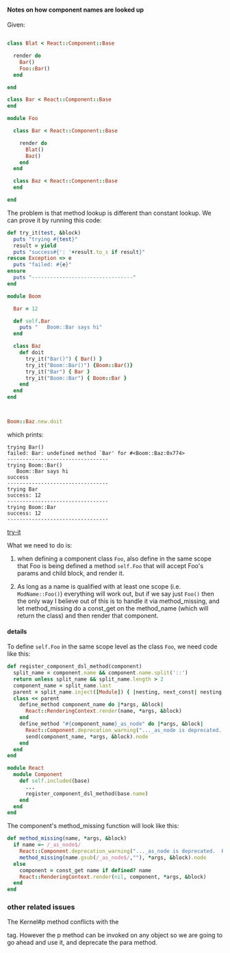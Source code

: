 #### Notes on how component names are looked up

Given:

```ruby

class Blat < React::Component::Base

  render do
    Bar()      
    Foo::Bar()
  end

end

class Bar < React::Component::Base
end

module Foo

  class Bar < React::Component::Base

    render do
      Blat()
      Baz()
    end
  end

  class Baz < React::Component::Base
  end

end
```

The problem is that method lookup is different than constant lookup.  We can prove it by running this code:

```ruby
def try_it(test, &block)
  puts "trying #{test}"
  result = yield
  puts "success#{': '+result.to_s if result}"
rescue Exception => e
  puts "failed: #{e}"
ensure
  puts "---------------------------------"
end

module Boom

  Bar = 12

  def self.Bar
    puts "   Boom::Bar says hi"
  end

  class Baz
    def doit
      try_it("Bar()") { Bar() }
      try_it("Boom::Bar()") {Boom::Bar()}
      try_it("Bar") { Bar }
      try_it("Boom::Bar") { Boom::Bar }
    end
  end
end



Boom::Baz.new.doit
```

which prints:

```text
trying Bar()
failed: Bar: undefined method `Bar' for #<Boom::Baz:0x774>
---------------------------------
trying Boom::Bar()
   Boom::Bar says hi
success
---------------------------------
trying Bar
success: 12
---------------------------------
trying Boom::Bar
success: 12
---------------------------------
```

[try-it](http://opalrb.org/try/?code:def%20try_it(test%2C%20%26block)%0A%20%20puts%20%22trying%20%23%7Btest%7D%22%0A%20%20result%20%3D%20yield%0A%20%20puts%20%22success%23%7B%27%3A%20%27%2Bresult.to_s%20if%20result%7D%22%0Arescue%20Exception%20%3D%3E%20e%0A%20%20puts%20%22failed%3A%20%23%7Be%7D%22%0Aensure%0A%20%20puts%20%22---------------------------------%22%0Aend%0A%0Amodule%20Boom%0A%20%20%0A%20%20Bar%20%3D%2012%0A%20%20%0A%20%20def%20self.Bar%0A%20%20%20%20puts%20%22%20%20%20Boom%3A%3ABar%20says%20hi%22%0A%20%20end%0A%0A%20%20class%20Baz%0A%20%20%20%20def%20doit%0A%20%20%20%20%20%20try_it(%22Bar()%22)%20%7B%20Bar()%20%7D%0A%20%20%20%20%20%20try_it(%22Boom%3A%3ABar()%22)%20%7BBoom%3A%3ABar()%7D%0A%20%20%20%20%20%20try_it(%22Bar%22)%20%7B%20Bar%20%7D%0A%20%20%20%20%20%20try_it(%22Boom%3A%3ABar%22)%20%7B%20Boom%3A%3ABar%20%7D%0A%20%20%20%20end%0A%20%20end%0Aend%0A%20%20%0A%0A%0ABoom%3A%3ABaz.new.doit)


What we need to do is:

1. when defining a component class `Foo`, also define in the same scope that Foo is being defined a method `self.Foo` that will accept Foo's params and child block, and render it.

2. As long as a name is qualified with at least one scope (i.e. `ModName::Foo()`) everything will work out, but if we say just `Foo()` then the only way I believe out of this is to handle it via method_missing, and let method_missing do a const_get on the method_name (which will return the class) and then render that component.

#### details

To define `self.Foo` in the same scope level as the class `Foo`, we need code like this:

```ruby
def register_component_dsl_method(component)
  split_name = component.name && component.name.split('::')
  return unless split_name && split_name.length > 2
  component_name = split_name.last
  parent = split_name.inject([Module]) { |nesting, next_const| nesting + [nesting.last.const_get(next_const)] }[-2]
  class << parent
    define_method component_name do |*args, &block|
      React::RenderingContext.render(name, *args, &block)
    end
    define_method "#{component_name}_as_node" do |*args, &block|
      React::Component.deprecation_warning("..._as_node is deprecated.  Render component and then use the .node method instead")
      send(component_name, *args, &block).node
    end
  end
end

module React
  module Component
    def self.included(base)
      ...
      register_component_dsl_method(base.name)
    end
  end
end
```

The component's method_missing function will look like this:

```ruby
def method_missing(name, *args, &block)
  if name =~ /_as_node$/
    React::Component.deprecation_warning("..._as_node is deprecated.  Render component and then use the .node method instead")
    method_missing(name.gsub(/_as_node$/,""), *args, &block).node
  else
    component = const_get name if defined? name
    React::RenderingContext.render(nil, component, *args, &block)
  end
end
```

### other related issues

The Kernel#p method conflicts with the <p> tag.   However the p method can be invoked on any object so we are going to go ahead and use it, and deprecate the para method.
